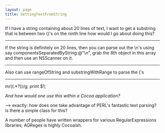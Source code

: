 ```yaml
---
layout: page
title: GettingTextFromString
---
```


If I have a string containing about 20 lines of text, I want to get a substring that is between two ()'s on the ninth line how would I go about doing this?

----

If the string is definitely on 20 lines, then you can parse out the \n's using say componentsSeparatedByString:@"\n", grab the 8th object in this array and then use an NSScanner on it.

----
Also can use rangeOfString and substringWithRange to parse the ('s


----

m/\((.*?)\)/g; print $1;

*And how would one use this within a Cocoa application?*

--> exactly: how does one take advantage of PERL's fantastic text parsing?  is there a simple class for this?

A number of people have written wrappers for various RegularExpressions libraries; AGRegex is highly Cocoaish.

